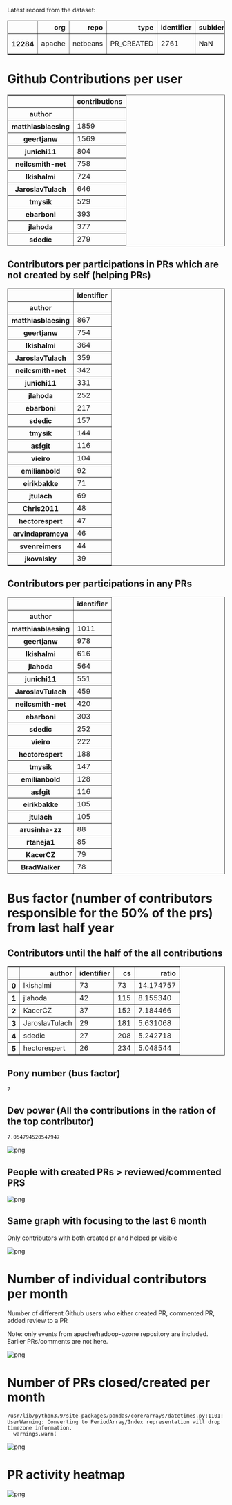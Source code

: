 Latest record from the dataset:




<div>
<table border="1" class="dataframe">
  <thead>
    <tr style="text-align: right;">
      <th></th>
      <th>org</th>
      <th>repo</th>
      <th>type</th>
      <th>identifier</th>
      <th>subidentifier</th>
      <th>date</th>
      <th>author</th>
      <th>owner</th>
      <th>project</th>
    </tr>
  </thead>
  <tbody>
    <tr>
      <th>12284</th>
      <td>apache</td>
      <td>netbeans</td>
      <td>PR_CREATED</td>
      <td>2761</td>
      <td>NaN</td>
      <td>2021-02-14 07:21:36+00:00</td>
      <td>jtulach</td>
      <td>jtulach</td>
      <td>netbeans</td>
    </tr>
  </tbody>
</table>
</div>



# Github Contributions per user





<div>
<table border="1" class="dataframe">
  <thead>
    <tr style="text-align: right;">
      <th></th>
      <th>contributions</th>
    </tr>
    <tr>
      <th>author</th>
      <th></th>
    </tr>
  </thead>
  <tbody>
    <tr>
      <th>matthiasblaesing</th>
      <td>1859</td>
    </tr>
    <tr>
      <th>geertjanw</th>
      <td>1569</td>
    </tr>
    <tr>
      <th>junichi11</th>
      <td>804</td>
    </tr>
    <tr>
      <th>neilcsmith-net</th>
      <td>758</td>
    </tr>
    <tr>
      <th>lkishalmi</th>
      <td>724</td>
    </tr>
    <tr>
      <th>JaroslavTulach</th>
      <td>646</td>
    </tr>
    <tr>
      <th>tmysik</th>
      <td>529</td>
    </tr>
    <tr>
      <th>ebarboni</th>
      <td>393</td>
    </tr>
    <tr>
      <th>jlahoda</th>
      <td>377</td>
    </tr>
    <tr>
      <th>sdedic</th>
      <td>279</td>
    </tr>
  </tbody>
</table>
</div>



## Contributors per participations in PRs which are not created by self (helping PRs)




<div>
<table border="1" class="dataframe">
  <thead>
    <tr style="text-align: right;">
      <th></th>
      <th>identifier</th>
    </tr>
    <tr>
      <th>author</th>
      <th></th>
    </tr>
  </thead>
  <tbody>
    <tr>
      <th>matthiasblaesing</th>
      <td>867</td>
    </tr>
    <tr>
      <th>geertjanw</th>
      <td>754</td>
    </tr>
    <tr>
      <th>lkishalmi</th>
      <td>364</td>
    </tr>
    <tr>
      <th>JaroslavTulach</th>
      <td>359</td>
    </tr>
    <tr>
      <th>neilcsmith-net</th>
      <td>342</td>
    </tr>
    <tr>
      <th>junichi11</th>
      <td>331</td>
    </tr>
    <tr>
      <th>jlahoda</th>
      <td>252</td>
    </tr>
    <tr>
      <th>ebarboni</th>
      <td>217</td>
    </tr>
    <tr>
      <th>sdedic</th>
      <td>157</td>
    </tr>
    <tr>
      <th>tmysik</th>
      <td>144</td>
    </tr>
    <tr>
      <th>asfgit</th>
      <td>116</td>
    </tr>
    <tr>
      <th>vieiro</th>
      <td>104</td>
    </tr>
    <tr>
      <th>emilianbold</th>
      <td>92</td>
    </tr>
    <tr>
      <th>eirikbakke</th>
      <td>71</td>
    </tr>
    <tr>
      <th>jtulach</th>
      <td>69</td>
    </tr>
    <tr>
      <th>Chris2011</th>
      <td>48</td>
    </tr>
    <tr>
      <th>hectorespert</th>
      <td>47</td>
    </tr>
    <tr>
      <th>arvindaprameya</th>
      <td>46</td>
    </tr>
    <tr>
      <th>svenreimers</th>
      <td>44</td>
    </tr>
    <tr>
      <th>jkovalsky</th>
      <td>39</td>
    </tr>
  </tbody>
</table>
</div>



## Contributors per participations in any PRs




<div>
<table border="1" class="dataframe">
  <thead>
    <tr style="text-align: right;">
      <th></th>
      <th>identifier</th>
    </tr>
    <tr>
      <th>author</th>
      <th></th>
    </tr>
  </thead>
  <tbody>
    <tr>
      <th>matthiasblaesing</th>
      <td>1011</td>
    </tr>
    <tr>
      <th>geertjanw</th>
      <td>978</td>
    </tr>
    <tr>
      <th>lkishalmi</th>
      <td>616</td>
    </tr>
    <tr>
      <th>jlahoda</th>
      <td>564</td>
    </tr>
    <tr>
      <th>junichi11</th>
      <td>551</td>
    </tr>
    <tr>
      <th>JaroslavTulach</th>
      <td>459</td>
    </tr>
    <tr>
      <th>neilcsmith-net</th>
      <td>420</td>
    </tr>
    <tr>
      <th>ebarboni</th>
      <td>303</td>
    </tr>
    <tr>
      <th>sdedic</th>
      <td>252</td>
    </tr>
    <tr>
      <th>vieiro</th>
      <td>222</td>
    </tr>
    <tr>
      <th>hectorespert</th>
      <td>188</td>
    </tr>
    <tr>
      <th>tmysik</th>
      <td>147</td>
    </tr>
    <tr>
      <th>emilianbold</th>
      <td>128</td>
    </tr>
    <tr>
      <th>asfgit</th>
      <td>116</td>
    </tr>
    <tr>
      <th>eirikbakke</th>
      <td>105</td>
    </tr>
    <tr>
      <th>jtulach</th>
      <td>105</td>
    </tr>
    <tr>
      <th>arusinha-zz</th>
      <td>88</td>
    </tr>
    <tr>
      <th>rtaneja1</th>
      <td>85</td>
    </tr>
    <tr>
      <th>KacerCZ</th>
      <td>79</td>
    </tr>
    <tr>
      <th>BradWalker</th>
      <td>78</td>
    </tr>
  </tbody>
</table>
</div>



# Bus factor (number of contributors responsible for the 50% of the prs) from last half year

## Contributors until the half of the all contributions




<div>
<table border="1" class="dataframe">
  <thead>
    <tr style="text-align: right;">
      <th></th>
      <th>author</th>
      <th>identifier</th>
      <th>cs</th>
      <th>ratio</th>
    </tr>
  </thead>
  <tbody>
    <tr>
      <th>0</th>
      <td>lkishalmi</td>
      <td>73</td>
      <td>73</td>
      <td>14.174757</td>
    </tr>
    <tr>
      <th>1</th>
      <td>jlahoda</td>
      <td>42</td>
      <td>115</td>
      <td>8.155340</td>
    </tr>
    <tr>
      <th>2</th>
      <td>KacerCZ</td>
      <td>37</td>
      <td>152</td>
      <td>7.184466</td>
    </tr>
    <tr>
      <th>3</th>
      <td>JaroslavTulach</td>
      <td>29</td>
      <td>181</td>
      <td>5.631068</td>
    </tr>
    <tr>
      <th>4</th>
      <td>sdedic</td>
      <td>27</td>
      <td>208</td>
      <td>5.242718</td>
    </tr>
    <tr>
      <th>5</th>
      <td>hectorespert</td>
      <td>26</td>
      <td>234</td>
      <td>5.048544</td>
    </tr>
  </tbody>
</table>
</div>



## Pony number (bus factor)




    7



## Dev power (All the contributions in the ration of the top contributor)




    7.054794520547947




    
![png](github-contributions_files/github-contributions_18_0.png)
    


## People with created PRs > reviewed/commented PRS


    
![png](github-contributions_files/github-contributions_21_0.png)
    


## Same graph with focusing to the last 6 month

Only contributors with both created pr and helped pr visible


    
![png](github-contributions_files/github-contributions_25_0.png)
    


# Number of individual contributors per month

Number of different Github users who either created PR, commented PR, added review to a PR

Note: only events from apache/hadoop-ozone repository are included. Earlier PRs/comments are not here.


    
![png](github-contributions_files/github-contributions_28_0.png)
    


# Number of PRs closed/created per month

    /usr/lib/python3.9/site-packages/pandas/core/arrays/datetimes.py:1101: UserWarning: Converting to PeriodArray/Index representation will drop timezone information.
      warnings.warn(



    
![png](github-contributions_files/github-contributions_31_0.png)
    


# PR activity heatmap


    
![png](github-contributions_files/github-contributions_34_0.png)
    

